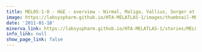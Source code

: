 ```yaml
---
title: MEL05-1-0 - H&E - overview - Nirmal, Maliga, Vallius, Sorger et al., 2021
image: https://labsyspharm.github.io/HTA-MELATLAS-1/images/thumbnail-MEL05-1-0-he-overview.jpg
date: '2011-01-18'
minerva_link: https://labsyspharm.github.io/HTA-MELATLAS-1/stories/MEL05-1-0-he-overview.html
info_link: null
show_page_link: false
---
```

